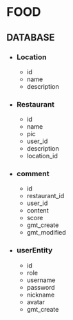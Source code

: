 # FOOD

## DATABASE

 - ### Location
    - id
    - name
    - description
   
 - ### Restaurant
    - id
    - name
    - pic
    - user_id
    - description
    - location_id

 - ### comment
    - id
    - restaurant_id
    - user_id
    - content
    - score
    - gmt_create
    - gmt_modified
    
 - ### userEntity
    - id
    - role
    - username
    - password
    - nickname
    - avatar
    - gmt_create
